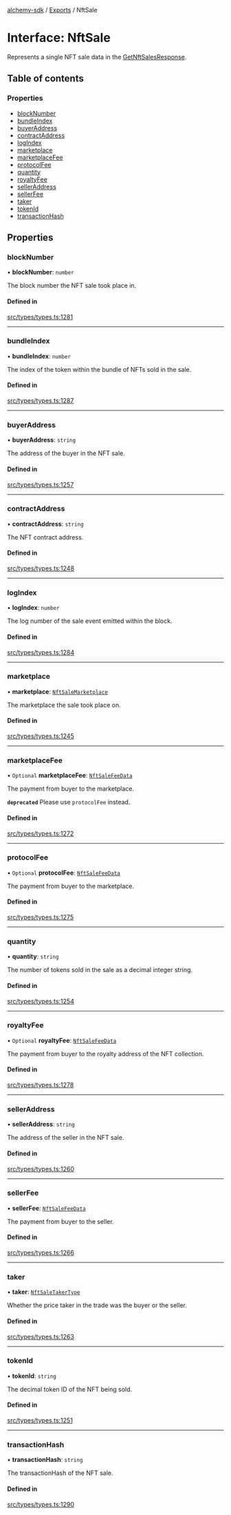 [alchemy-sdk](../README.md) / [Exports](../modules.md) / NftSale

# Interface: NftSale

Represents a single NFT sale data in the [GetNftSalesResponse](GetNftSalesResponse.md).

## Table of contents

### Properties

- [blockNumber](NftSale.md#blocknumber)
- [bundleIndex](NftSale.md#bundleindex)
- [buyerAddress](NftSale.md#buyeraddress)
- [contractAddress](NftSale.md#contractaddress)
- [logIndex](NftSale.md#logindex)
- [marketplace](NftSale.md#marketplace)
- [marketplaceFee](NftSale.md#marketplacefee)
- [protocolFee](NftSale.md#protocolfee)
- [quantity](NftSale.md#quantity)
- [royaltyFee](NftSale.md#royaltyfee)
- [sellerAddress](NftSale.md#selleraddress)
- [sellerFee](NftSale.md#sellerfee)
- [taker](NftSale.md#taker)
- [tokenId](NftSale.md#tokenid)
- [transactionHash](NftSale.md#transactionhash)

## Properties

### blockNumber

• **blockNumber**: `number`

The block number the NFT sale took place in.

#### Defined in

[src/types/types.ts:1281](https://github.com/alchemyplatform/alchemy-sdk-js/blob/5fad342/src/types/types.ts#L1281)

___

### bundleIndex

• **bundleIndex**: `number`

The index of the token within the bundle of NFTs sold in the sale.

#### Defined in

[src/types/types.ts:1287](https://github.com/alchemyplatform/alchemy-sdk-js/blob/5fad342/src/types/types.ts#L1287)

___

### buyerAddress

• **buyerAddress**: `string`

The address of the buyer in the NFT sale.

#### Defined in

[src/types/types.ts:1257](https://github.com/alchemyplatform/alchemy-sdk-js/blob/5fad342/src/types/types.ts#L1257)

___

### contractAddress

• **contractAddress**: `string`

The NFT contract address.

#### Defined in

[src/types/types.ts:1248](https://github.com/alchemyplatform/alchemy-sdk-js/blob/5fad342/src/types/types.ts#L1248)

___

### logIndex

• **logIndex**: `number`

The log number of the sale event emitted within the block.

#### Defined in

[src/types/types.ts:1284](https://github.com/alchemyplatform/alchemy-sdk-js/blob/5fad342/src/types/types.ts#L1284)

___

### marketplace

• **marketplace**: [`NftSaleMarketplace`](../enums/NftSaleMarketplace.md)

The marketplace the sale took place on.

#### Defined in

[src/types/types.ts:1245](https://github.com/alchemyplatform/alchemy-sdk-js/blob/5fad342/src/types/types.ts#L1245)

___

### marketplaceFee

• `Optional` **marketplaceFee**: [`NftSaleFeeData`](NftSaleFeeData.md)

The payment from buyer to the marketplace.

**`deprecated`** Please use `protocolFee` instead.

#### Defined in

[src/types/types.ts:1272](https://github.com/alchemyplatform/alchemy-sdk-js/blob/5fad342/src/types/types.ts#L1272)

___

### protocolFee

• `Optional` **protocolFee**: [`NftSaleFeeData`](NftSaleFeeData.md)

The payment from buyer to the marketplace.

#### Defined in

[src/types/types.ts:1275](https://github.com/alchemyplatform/alchemy-sdk-js/blob/5fad342/src/types/types.ts#L1275)

___

### quantity

• **quantity**: `string`

The number of tokens sold in the sale as a decimal integer string.

#### Defined in

[src/types/types.ts:1254](https://github.com/alchemyplatform/alchemy-sdk-js/blob/5fad342/src/types/types.ts#L1254)

___

### royaltyFee

• `Optional` **royaltyFee**: [`NftSaleFeeData`](NftSaleFeeData.md)

The payment from buyer to the royalty address of the NFT collection.

#### Defined in

[src/types/types.ts:1278](https://github.com/alchemyplatform/alchemy-sdk-js/blob/5fad342/src/types/types.ts#L1278)

___

### sellerAddress

• **sellerAddress**: `string`

The address of the seller in the NFT sale.

#### Defined in

[src/types/types.ts:1260](https://github.com/alchemyplatform/alchemy-sdk-js/blob/5fad342/src/types/types.ts#L1260)

___

### sellerFee

• **sellerFee**: [`NftSaleFeeData`](NftSaleFeeData.md)

The payment from buyer to the seller.

#### Defined in

[src/types/types.ts:1266](https://github.com/alchemyplatform/alchemy-sdk-js/blob/5fad342/src/types/types.ts#L1266)

___

### taker

• **taker**: [`NftSaleTakerType`](../enums/NftSaleTakerType.md)

Whether the price taker in the trade was the buyer or the seller.

#### Defined in

[src/types/types.ts:1263](https://github.com/alchemyplatform/alchemy-sdk-js/blob/5fad342/src/types/types.ts#L1263)

___

### tokenId

• **tokenId**: `string`

The decimal token ID of the NFT being sold.

#### Defined in

[src/types/types.ts:1251](https://github.com/alchemyplatform/alchemy-sdk-js/blob/5fad342/src/types/types.ts#L1251)

___

### transactionHash

• **transactionHash**: `string`

The transactionHash of the NFT sale.

#### Defined in

[src/types/types.ts:1290](https://github.com/alchemyplatform/alchemy-sdk-js/blob/5fad342/src/types/types.ts#L1290)
